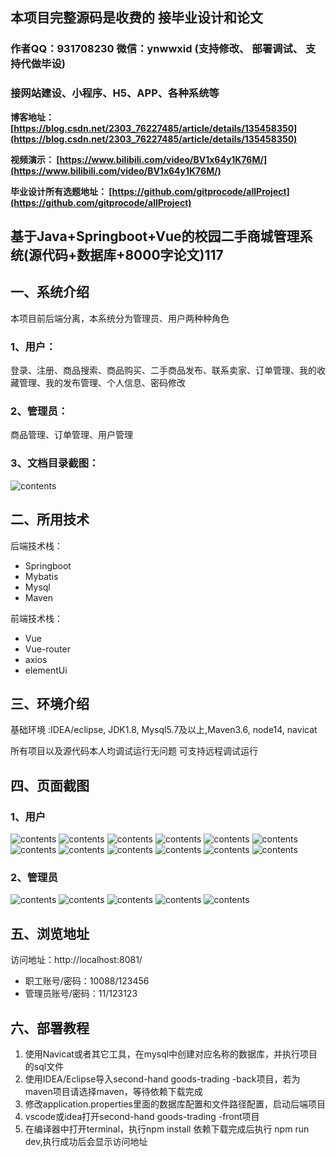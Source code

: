 ## 本项目完整源码是收费的  接毕业设计和论文

### 作者QQ：931708230 微信：ynwwxid (支持修改、 部署调试、 支持代做毕设)

### 接网站建设、小程序、H5、APP、各种系统等

**博客地址：
[https://blog.csdn.net/2303_76227485/article/details/135458350](https://blog.csdn.net/2303_76227485/article/details/135458350)**

**视频演示：
[https://www.bilibili.com/video/BV1x64y1K76M/](https://www.bilibili.com/video/BV1x64y1K76M/)**

**毕业设计所有选题地址：
[https://github.com/gitprocode/allProject](https://github.com/gitprocode/allProject)**

## 基于Java+Springboot+Vue的校园二手商城管理系统(源代码+数据库+8000字论文)117

## 一、系统介绍
本项目前后端分离，本系统分为管理员、用户两种种角色

### 1、用户：
登录、注册、商品搜索、商品购买、二手商品发布、联系卖家、订单管理、我的收藏管理、我的发布管理、个人信息、密码修改

### 2、管理员：
商品管理、订单管理、用户管理

### 3、文档目录截图：
![contents](./picture/picture1.png)

## 二、所用技术

后端技术栈：

- Springboot
- Mybatis
- Mysql
- Maven

前端技术栈：

- Vue 
- Vue-router 
- axios 
- elementUi

## 三、环境介绍

基础环境 :IDEA/eclipse, JDK1.8, Mysql5.7及以上,Maven3.6, node14, navicat

所有项目以及源代码本人均调试运行无问题 可支持远程调试运行

## 四、页面截图
### 1、用户
![contents](./picture/picture2.png)
![contents](./picture/picture3.png)
![contents](./picture/picture4.png)
![contents](./picture/picture5.png)
![contents](./picture/picture6.png)
![contents](./picture/picture7.png)
![contents](./picture/picture8.png)
![contents](./picture/picture9.png)
![contents](./picture/picture10.png)
![contents](./picture/picture11.png)
![contents](./picture/picture12.png)
![contents](./picture/picture13.png)

### 2、管理员
![contents](./picture/picture14.png)
![contents](./picture/picture15.png)
![contents](./picture/picture16.png)
![contents](./picture/picture17.png)
![contents](./picture/picture18.png)

## 五、浏览地址

访问地址：http://localhost:8081/

- 职工账号/密码：10088/123456
- 管理员账号/密码：11/123123

## 六、部署教程
1. 使用Navicat或者其它工具，在mysql中创建对应名称的数据库，并执行项目的sql文件
2. 使用IDEA/Eclipse导入second-hand goods-trading -back项目，若为maven项目请选择maven，等待依赖下载完成
3. 修改application.properties里面的数据库配置和文件路径配置，启动后端项目
4. vscode或idea打开second-hand goods-trading -front项目
5. 在编译器中打开terminal，执行npm install 依赖下载完成后执行 npm run dev,执行成功后会显示访问地址

